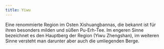 ```yaml
---
title: Yiwu 
---
```

Eine renommierte Region im Osten Xishuangbannas, die bekannt ist für ihren besonders milden und süßen Pu-Erh-Tee. Im engeren Sinne bezeichnet es den Hauptberg der Region (Yiwu Zhengshan), im weiteren Sinne versteht man darunter aber auch die umliegenden Berge.

